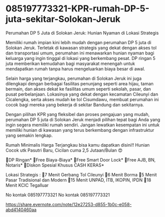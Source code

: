 # 085197773321-KPR-rumah-DP-5-juta-sekitar-Solokan-Jeruk
Perumahan DP 5 Juta di Solokan Jeruk: Hunian Nyaman di Lokasi Strategis

Memiliki rumah impian kini lebih mudah dengan perumahan DP 5 juta di Solokan Jeruk. Terletak di kawasan strategis yang dekat dengan akses tol dan transportasi umum, perumahan ini menawarkan hunian nyaman bagi keluarga yang ingin tinggal di lokasi yang berkembang pesat. DP ringan 5 juta memberikan kemudahan bagi masyarakat menengah untuk mendapatkan rumah tanpa harus mengeluarkan biaya besar di awal.

Selain harga yang terjangkau, perumahan di Solokan Jeruk ini juga dilengkapi dengan berbagai fasilitas penunjang seperti area hijau, taman bermain, dan akses dekat ke fasilitas umum seperti sekolah, pasar, dan pusat perbelanjaan. Lokasinya yang dekat dengan kecamatan Cileunyi dan Cicalengka, serta akses mudah ke tol Cisumdawu, membuat perumahan ini cocok bagi mereka yang bekerja di sekitar Bandung dan sekitarnya.

Dengan pilihan KPR yang fleksibel dan proses pengajuan yang mudah, perumahan DP 5 juta di Solokan Jeruk menjadi pilihan tepat bagi Anda yang ingin segera memiliki rumah sendiri. Jangan lewatkan kesempatan ini untuk memiliki hunian di kawasan yang terus berkembang dengan infrastruktur yang semakin lengkap.

Rumah Minimalis Harga Terjangkau bisa kamu dapatkan disini!! Hunian Cocok utk Pasutri Baru, Cicilan cuma 2,5 Jutaan/Bulan 😍

🏅DP Ringan* 🏅Free Biaya-Biaya* 🏅Free Smart Door Lock* 🏅Free AJB, BN, Notaris* 🏅Diskon Spesial Khusus CASH KERAS*

Lokasi Strategis : 📍7 Menit Gerbang Tol Cileunyi 📍6 Menit Borma 📍5 Menit Pasar Tradisional dan Modern 📍15 Menit UNPAD, ITB, IKOPIN, IPDN 📍18 Menit KCIC Tegalluar

No kontak 085197773321 No kontak 085197773321

https://share.evernote.com/note/12e27253-d855-1b0c-e058-abd4140460aa
